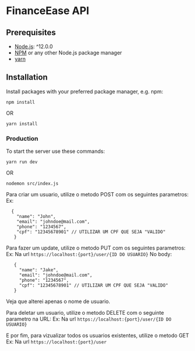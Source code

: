 # FinanceEase API

## Prerequisites

- [Node.js](https://nodejs.org/): ^12.0.0
- [NPM](https://npmjs.org/) or any other Node.js package manager
- [yarn](https://yarnpkg.com/)

## Installation

Install packages with your preferred package manager, e.g. npm:

```
npm install
```
OR
```
yarn install
```

### Production

To start the server use these commands:

```
yarn run dev
```
OR
```
nodemon src/index.js
```

Para criar um usuario, utilize o metodo POST com os seguintes parametros:
Ex:
```
  {
    "name": "John",
    "email": "johndoe@mail.com",
    "phone": "1234567",
    "cpf": "12345678901" // UTILIZAR UM CPF QUE SEJA "VALIDO"
   }
 ```
 
 Para fazer um update, utilize o metodo PUT com os seguintes parametros:
 Ex: 
 Na url ```https://localhost:{port}/user/{ID DO USUARIO}```
 No body:
 ```
    {
      "name": "Jake",
      "email": "johndoe@mail.com",
      "phone": "1234567",
      "cpf": "12345678901" // UTILIZAR UM CPF QUE SEJA "VALIDO"
    }
 ```
 Veja que alterei apenas o nome de usuario.
  
 Para deletar um usuario, utilize o metodo DELETE com o seguinte parametro na URL:
 Ex: 
 Na url ```https://localhost:{port}/user/{ID DO USUARIO}```
 
 E por fim, para vizualizar todos os usuarios existentes, utilize o metodo GET
 Ex:
 Na url ```https://localhost:{port}/user```
